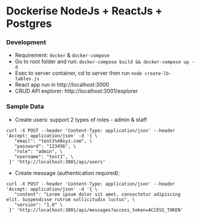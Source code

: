 # Dockerise NodeJs + ReactJs + Postgres

### Development

- Requirement: `docker` & `docker-compose`
- Go to root folder and run: `docker-compose build && docker-compose up -d`
- Exec to server container, cd to server then run `node create-lb-tables.js`
- React app run in http://localhost:3000
- CRUD API explorer: http://localhost:3001/explorer

### Sample Data

- Create users: support 2 types of roles - admin & staff

```
curl -X POST --header 'Content-Type: application/json' --header 'Accept: application/json' -d '{ \ 
   "email": "test1%40xyz.com", \ 
   "password": "123456", \ 
   "role": "admin", \ 
   "username": "test1", \ 
 }' 'http://localhost:3001/api/users'
 ```

 - Create message (authentication required):

```
curl -X POST --header 'Content-Type: application/json' --header 'Accept: application/json' -d '{ \ 
   "content": "Lorem ipsum dolor sit amet, consectetur adipiscing elit. Suspendisse rutrum sollicitudin luctus", \ 
   "version": "1.0" \ 
 }' 'http://localhost:3001/api/messages?access_token=ACCESS_TOKEN'
 ```
